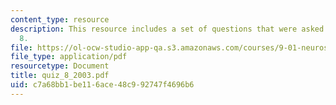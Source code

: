 ```yaml
---
content_type: resource
description: This resource includes a set of questions that were asked during quiz
  8.
file: https://ol-ocw-studio-app-qa.s3.amazonaws.com/courses/9-01-neuroscience-and-behavior-fall-2003/c7a68bb1be116ace48c992747f4696b6_quiz_8_2003.pdf
file_type: application/pdf
resourcetype: Document
title: quiz_8_2003.pdf
uid: c7a68bb1-be11-6ace-48c9-92747f4696b6
---
```

